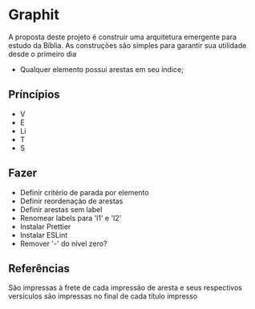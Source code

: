 # Graphit

A proposta deste projeto é construir uma arquitetura emergente para estudo da Bíblia.
As construções são simples para garantir sua utilidade desde o primeiro dia
- Qualquer elemento possui arestas em seu índice;

## Príncípios
- V
- E
- Li
- T
- S

## Fazer
- Definir critério de parada por elemento
- Definir reordenação de arestas
- Definir arestas sem label
- Renomear labels para 'l1' e 'l2'
- Instalar Prettier
- Instalar ESLint
- Remover '-' do nível zero?

## Referências
São impressas à frete de cada impressão de aresta e seus respectivos versículos são impressas no final de cada título impresso